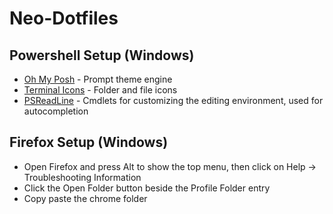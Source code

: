 # Neo-Dotfiles

## Powershell Setup (Windows)
- [Oh My Posh](https://ohmyposh.dev/) - Prompt theme engine
- [Terminal Icons](https://github.com/devblackops/Terminal-Icons) - Folder and file icons
- [PSReadLine](https://docs.microsoft.com/en-us/powershell/module/psreadline/) - Cmdlets for customizing the editing environment, used for autocompletion

## Firefox Setup (Windows)
- Open Firefox and press Alt to show the top menu, then click on Help → Troubleshooting Information
- Click the Open Folder button beside the Profile Folder entry
- Copy paste the chrome folder